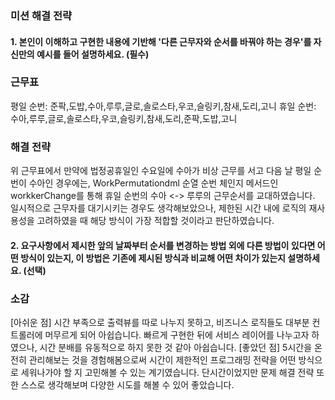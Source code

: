 ### 미션 해결 전략 
#### 1. 본인이 이해하고 구현한 내용에 기반해 '다른 근무자와 순서를 바꿔야 하는 경우'를 자신만의 예시를 들어 설명하세요. (필수) 
### 근무표
평일 순번: 준팍,도밥,수아,루루,글로,솔로스타,우코,슬링키,참새,도리,고니
휴일 순번: 수아,루루,글로,솔로스타,우코,슬링키,참새,도리,준팍,도밥,고니 
### 해결 전략
위 근무표에서
만약에 법정공휴일인 수요일에 수아가 비상 근무를 서고 다음 날 평일 순번이 수아인 경우에는,
WorkPermutationdml 순열 순번 체인지 메서드인 workkerChange를 통해 휴일 순번의 수아 <-> 루루의 근무순서를 교대하였습니다. 
일시적으로 근무자를 대기시키는 경우도 생각해보았으나, 제한된 시간 내에 로직의 재사용성을 고려하였을 때 해당 방식이 가장 적합할 것이라고 판단하였습니다. 
#### 2. 요구사항에서 제시한 앞의 날짜부터 순서를 변경하는 방법 외에 다른 방법이 있다면 어떤 방식이 있는지, 이 방법은 기존에 제시된 방식과 비교해 어떤 차이가 있는지 설명하세요. (선택)


### 소감
[아쉬운 점]
시간 부족으로 출력뷰를 따로 나누지 못하고, 비즈니스 로직들도 대부분 컨트롤러에 머무르게 되어 아쉽습니다.
빠르게 구현한 뒤에 서비스 레이어를 나누고자 하였으나, 시간 분배를 유동적으로 하지 못한 것 같아 아쉽습니다.
[좋았던 점]
5시간을 온전히 관리해보는 것을 경험해봄으로써 시간이 제한적인 프로그래밍 전략을 어떤 방식으로 세워나가야 할 지 고민해볼 수 있는 계기였습니다. 
단시간이었지만 문제 해결 전략 또한 스스로 생각해보며 다양한 시도를 해볼 수 있어 좋았습니다.
